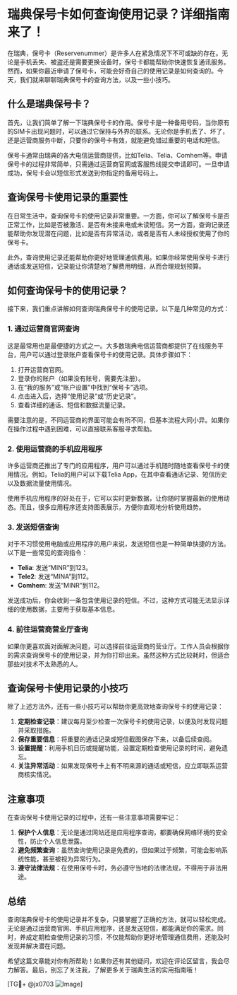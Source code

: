 # 瑞典保号卡如何查询使用记录？详细指南来了！

在瑞典，保号卡（Reservenummer）是许多人在紧急情况下不可或缺的存在。无论是手机丢失、被盗还是需要更换设备时，保号卡都能帮助你快速恢复通讯服务。然而，如果你最近申请了保号卡，可能会好奇自己的使用记录是如何查询的。今天，我们就来聊聊瑞典保号卡的查询方法，以及一些小技巧。

## 什么是瑞典保号卡？

首先，让我们简单了解一下瑞典保号卡的作用。保号卡是一种备用号码，当你原有的SIM卡出现问题时，可以通过它保持与外界的联系。无论你是手机丢了、坏了，还是运营商服务中断，只要你的保号卡有效，就能避免错过重要的电话和短信。

保号卡通常由瑞典的各大电信运营商提供，比如Telia、Telia、Comhem等。申请保号卡的过程非常简单，只需通过运营商官网或客服热线提交申请即可。一旦申请成功，保号卡会以短信形式发送到你指定的备用号码上。

## 查询保号卡使用记录的重要性

在日常生活中，查询保号卡的使用记录非常重要。一方面，你可以了解保号卡是否正常工作，比如是否被激活、是否有未接来电或未读短信。另一方面，查询记录还能帮助你发现潜在问题，比如是否有异常活动，或者是否有人未经授权使用了你的保号卡。

此外，查询使用记录还能帮助你更好地管理通信费用。如果你经常使用保号卡进行通话或发送短信，记录能让你清楚地了解费用明细，从而合理规划预算。

## 如何查询保号卡的使用记录？

接下来，我们重点讲解如何查询瑞典保号卡的使用记录。以下是几种常见的方式：

### 1. 通过运营商官网查询

这是最常用也是最便捷的方式之一。大多数瑞典电信运营商都提供了在线服务平台，用户可以通过登录账户查看保号卡的使用记录。具体步骤如下：

1. 打开运营商官网。
2. 登录你的账户（如果没有账号，需要先注册）。
3. 在“我的服务”或“账户设置”中找到“保号卡”选项。
4. 点击进入后，选择“使用记录”或“历史记录”。
5. 查看详细的通话、短信和数据流量记录。

需要注意的是，不同运营商的界面可能会有所不同，但基本流程大同小异。如果你在操作过程中遇到困难，可以直接联系客服寻求帮助。

### 2. 使用运营商的手机应用程序

许多运营商还推出了专门的应用程序，用户可以通过手机随时随地查看保号卡的使用情况。例如，Telia的用户可以下载Telia App，在其中查看通话记录、短信历史以及数据流量使用情况。

使用手机应用程序的好处在于，它可以实时更新数据，让你随时掌握最新的使用动态。而且，很多应用程序还支持图表展示，方便你直观地分析使用趋势。

### 3. 发送短信查询

对于不习惯使用电脑或应用程序的用户来说，发送短信也是一种简单快捷的方法。以下是一些常见的查询指令：

- **Telia**: 发送“MINR”到123。
- **Tele2**: 发送“MINA”到112。
- **Comhem**: 发送“MINR”到112。

发送成功后，你会收到一条包含使用记录的短信。不过，这种方式可能无法显示详细的使用数据，主要用于获取基本信息。

### 4. 前往运营商营业厅查询

如果你更喜欢面对面解决问题，可以选择前往运营商的营业厅。工作人员会根据你的需求查询保号卡的使用记录，并为你打印出来。虽然这种方式比较耗时，但适合那些对技术不太熟悉的人。

## 查询保号卡使用记录的小技巧

除了上述方法外，还有一些小技巧可以帮助你更高效地查询保号卡的使用记录：

1. **定期检查记录**：建议每月至少检查一次保号卡的使用记录，以便及时发现问题并采取措施。
2. **保存重要信息**：将重要的通话记录或短信截图保存下来，以备后续查阅。
3. **设置提醒**：利用手机日历或提醒功能，设置定期检查使用记录的时间，避免遗忘。
4. **关注异常活动**：如果发现保号卡上有不明来源的通话或短信，应立即联系运营商核实情况。

## 注意事项

在查询保号卡使用记录的过程中，还有一些注意事项需要牢记：

1. **保护个人信息**：无论是通过网站还是应用程序查询，都要确保网络环境的安全性，防止个人信息泄露。
2. **避免频繁查询**：虽然查询使用记录是免费的，但如果过于频繁，可能会影响系统性能，甚至被视为异常行为。
3. **遵守法律法规**：在使用保号卡时，务必遵守当地的法律法规，不得用于非法用途。

## 总结

查询瑞典保号卡的使用记录并不复杂，只要掌握了正确的方法，就可以轻松完成。无论是通过运营商官网、手机应用程序，还是发送短信，都能满足你的需求。同时，养成定期检查使用记录的习惯，不仅能帮助你更好地管理通信费用，还能及时发现并解决潜在问题。

希望这篇文章能对你有所帮助！如果你还有其他疑问，欢迎在评论区留言，我会尽力解答。最后，别忘了关注我，了解更多关于瑞典生活的实用指南哦！

[TG💪+ @jx0703 ![Image](https://github.com/user-attachments/assets/dbca1d08-cadb-493c-b0ec-ad6f7a83f270)]